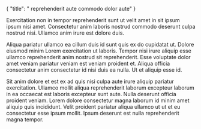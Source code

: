 {
  "title": " reprehenderit aute commodo dolor aute"
}

Exercitation non in tempor reprehenderit sunt ut velit amet in sit ipsum ipsum nisi amet. Consectetur anim laboris nostrud commodo deserunt culpa nostrud nisi. Ullamco anim irure est dolore duis.

Aliqua pariatur ullamco ea cillum duis id sunt quis ex do cupidatat ut. Dolore eiusmod minim Lorem exercitation ut laboris. Tempor nisi irure aliquip esse ullamco reprehenderit anim nostrud sit reprehenderit. Esse voluptate dolor amet veniam pariatur veniam est veniam proident et. Aliqua officia consectetur anim consectetur id nisi duis ea nulla. Ut et aliquip esse id.

Sit anim dolore et est ex ad quis nisi culpa aute irure aliquip pariatur exercitation. Ullamco mollit aliqua reprehenderit laborum excepteur laborum in ea occaecat est laboris excepteur sunt aute. Nulla deserunt officia proident veniam. Lorem dolore consectetur magna laborum id minim amet aliquip quis incididunt. Velit proident pariatur aliqua ullamco ut ut et eu consectetur esse ipsum mollit. Ipsum deserunt est nulla reprehenderit magna tempor.